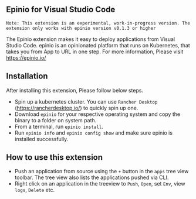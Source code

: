 ## Epinio for Visual Studio Code

`Note: This extension is an experimental, work-in-progress version. The extension only works with epinio version v0.1.3 or higher`

The Epinio extension makes it easy to deploy applications from Visual Studio Code. 
epinio is an opinionated platform that runs on Kubernetes, that takes you from App to URL in one step.
For more information, Please visit https://epinio.io/

## Installation

After installing this extension, Please follow below steps.

- Spin up a kubernetes cluster. You can use `Rancher Desktop` (https://rancherdesktop.io/) to quickly spin up one. 
- Download `epinio` for your respective operating system and copy the binary to a folder on system path. 
- From a terminal, run `epinio install`.
- Run `epinio info` and `epinio config show` and make sure epinio is installed successfully.

## How to use this extension

- Push an application from source using the `+` button in the `apps` tree view toolbar. 
  The tree view also lists the applications pushed via CLI.
- Right click on an application in the treeview to `Push`, `Open`, set `Env`, view `logs`, `Delete` etc.
